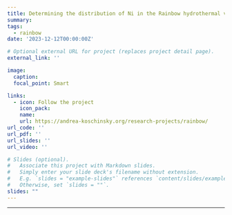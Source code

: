 ```yaml
---
title: Determining the distribution of Ni in the Rainbow hydrothermal vent using voltammetry
summary: 
tags:
  - rainbow
date: '2023-12-12T00:00:00Z'

# Optional external URL for project (replaces project detail page).
external_link: ''

image:
  caption: 
  focal_point: Smart

links:
  - icon: Follow the project
    icon_pack: 
    name: 
    url: https://andrea-koschinsky.org/research-projects/rainbow/
url_code: ''
url_pdf: ''
url_slides: ''
url_video: ''

# Slides (optional).
#   Associate this project with Markdown slides.
#   Simply enter your slide deck's filename without extension.
#   E.g. `slides = "example-slides"` references `content/slides/example-slides.md`.
#   Otherwise, set `slides = ""`.
slides: ""
---
```


---

